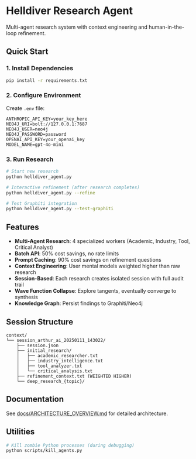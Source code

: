 # Helldiver Research Agent

Multi-agent research system with context engineering and human-in-the-loop refinement.

## Quick Start

### 1. Install Dependencies
```bash
pip install -r requirements.txt
```

### 2. Configure Environment
Create `.env` file:
```
ANTHROPIC_API_KEY=your_key_here
NEO4J_URI=bolt://127.0.0.1:7687
NEO4J_USER=neo4j
NEO4J_PASSWORD=password
OPENAI_API_KEY=your_openai_key
MODEL_NAME=gpt-4o-mini
```

### 3. Run Research
```bash
# Start new research
python helldiver_agent.py

# Interactive refinement (after research completes)
python helldiver_agent.py --refine

# Test Graphiti integration
python helldiver_agent.py --test-graphiti
```

## Features

- **Multi-Agent Research**: 4 specialized workers (Academic, Industry, Tool, Critical Analyst)
- **Batch API**: 50% cost savings, no rate limits
- **Prompt Caching**: 90% cost savings on refinement questions
- **Context Engineering**: User mental models weighted higher than raw research
- **Session-Based**: Each research creates isolated session with full audit trail
- **Wave Function Collapse**: Explore tangents, eventually converge to synthesis
- **Knowledge Graph**: Persist findings to Graphiti/Neo4j

## Session Structure

```
context/
└── session_arthur_ai_20250111_143022/
    ├── session.json
    ├── initial_research/
    │   ├── academic_researcher.txt
    │   ├── industry_intelligence.txt
    │   ├── tool_analyzer.txt
    │   └── critical_analysis.txt
    ├── refinement_context.txt (WEIGHTED HIGHER)
    └── deep_research_{topic}/
```

## Documentation

See [docs/ARCHITECTURE_OVERVIEW.md](docs/ARCHITECTURE_OVERVIEW.md) for detailed architecture.

## Utilities

```bash
# Kill zombie Python processes (during debugging)
python scripts/kill_agents.py
```
